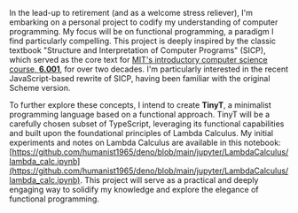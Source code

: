 In the lead-up to retirement (and as a welcome stress reliever), I'm embarking on a personal project to codify my understanding of computer programming. 
My focus will be on functional programming, a paradigm I find particularly compelling. 
This project is deeply inspired by the classic textbook "Structure and Interpretation of Computer Programs" (SICP), 
which served as the core text for [MIT's introductory computer science course, **6.001**](https://youtu.be/-J_xL4IGhJA?si=44la17hvzMYqE2Fn), 
for over two decades. 
I'm particularly interested in the recent JavaScript-based rewrite of SICP, having been familiar with the original Scheme version.

To further explore these concepts, I intend to create **TinyT**, a minimalist programming language based on a functional approach. 
TinyT will be a carefully chosen subset of TypeScript, leveraging its functional capabilities and built upon the foundational principles of Lambda Calculus. 
My initial experiments and notes on Lambda Calculus are available in this notebook: 
[https://github.com/humanist1965/deno/blob/main/jupyter/LambdaCalculus/lambda_calc.ipynb](https://github.com/humanist1965/deno/blob/main/jupyter/LambdaCalculus/lambda_calc.ipynb). 
This project will serve as a practical and deeply engaging way to solidify my knowledge and explore the elegance of functional programming.

